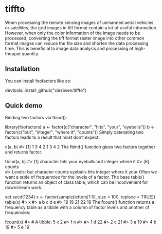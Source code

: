 # tiffto
When processing the remote sensing images of unmanned aerial vehicles or satellites, the grid images in tiff format contain a lot of useful information. However, when only the color information of the image needs to be processed, converting the tiff format raster image into other common format images can reduce the file size and shorten the data processing time. This is beneficial to image data analysis and processing of high-thouput quantity.

## Installation
You can install foofactors like so:

devtools::install_github("xieziwen/tiffto")

## Quick demo
Binding two factors via fbind():

library(foofactors)
a <- factor(c("character", "hits", "your", "eyeballs"))
b <- factor(c("but", "integer", "where it", "counts"))
Simply catenating two factors leads to a result that most don’t expect.

c(a, b)
#> [1] 1 3 4 2 1 3 4 2
The fbind() function glues two factors together and returns factor.

fbind(a, b)
#> [1] character hits      your      eyeballs  but       integer   where it 
#> [8] counts   
#> Levels: but character counts eyeballs hits integer where it your
Often we want a table of frequencies for the levels of a factor. The base table() function returns an object of class table, which can be inconvenient for downstream work.

set.seed(1234)
x <- factor(sample(letters[1:5], size = 100, replace = TRUE))
table(x)
#> x
#>  a  b  c  d  e 
#> 19 19 21 22 19
The fcount() function returns a frequency table as a tibble with a column of factor levels and another of frequencies:

fcount(x)
#> # A tibble: 5 x 2
#>   f         n
#>   <fct> <int>
#> 1 d        22
#> 2 c        21
#> 3 a        19
#> 4 b        19
#> 5 e        19

